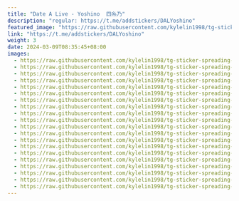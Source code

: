```yaml
---
title: "Date A Live - Yoshino  四糸乃"
description: "regular: https://t.me/addstickers/DALYoshino"
featured_image: "https://raw.githubusercontent.com/kylelin1998/tg-sticker-spreading-worldwide-images/main/img/b510274b-1f4c-4c7b-a0b8-fc5416ed18b4.jpg"
link: "https://t.me/addstickers/DALYoshino"
weight: 3
date: 2024-03-09T08:35:45+08:00
images:
  - https://raw.githubusercontent.com/kylelin1998/tg-sticker-spreading-worldwide-images/main/img/b510274b-1f4c-4c7b-a0b8-fc5416ed18b4.jpg
  - https://raw.githubusercontent.com/kylelin1998/tg-sticker-spreading-worldwide-images/main/img/10eb0bb6-f3ca-48ff-948f-32e98a744a31.jpg
  - https://raw.githubusercontent.com/kylelin1998/tg-sticker-spreading-worldwide-images/main/img/30d4491a-c51b-4e3f-aa57-b125dae61615.jpg
  - https://raw.githubusercontent.com/kylelin1998/tg-sticker-spreading-worldwide-images/main/img/66f17c0d-1718-4d1b-9ee8-a208dcde02bc.jpg
  - https://raw.githubusercontent.com/kylelin1998/tg-sticker-spreading-worldwide-images/main/img/815d48a5-cbd0-4096-bcab-c76dd1b3be35.jpg
  - https://raw.githubusercontent.com/kylelin1998/tg-sticker-spreading-worldwide-images/main/img/14960131-c5cc-4fe6-a46a-f2431e0f3281.jpg
  - https://raw.githubusercontent.com/kylelin1998/tg-sticker-spreading-worldwide-images/main/img/76d0703d-cfe5-4639-93c6-f48e2d0ac4ce.jpg
  - https://raw.githubusercontent.com/kylelin1998/tg-sticker-spreading-worldwide-images/main/img/7b1ef2be-99e0-4189-9cf2-ddd74806dc7d.jpg
  - https://raw.githubusercontent.com/kylelin1998/tg-sticker-spreading-worldwide-images/main/img/ded8024f-3ed3-46c4-8399-6bf8c2b73b4f.jpg
  - https://raw.githubusercontent.com/kylelin1998/tg-sticker-spreading-worldwide-images/main/img/fa64d1ec-e833-45d3-b616-b2eade1b30dc.jpg
  - https://raw.githubusercontent.com/kylelin1998/tg-sticker-spreading-worldwide-images/main/img/b4b6ce7b-1d15-4be3-8379-1a689633fc52.jpg
  - https://raw.githubusercontent.com/kylelin1998/tg-sticker-spreading-worldwide-images/main/img/90bbddec-a15d-4c62-921a-847f22587324.jpg
  - https://raw.githubusercontent.com/kylelin1998/tg-sticker-spreading-worldwide-images/main/img/5a37021d-1bd8-4848-ae3a-637c37ef1052.jpg
  - https://raw.githubusercontent.com/kylelin1998/tg-sticker-spreading-worldwide-images/main/img/7ddddeb9-b24a-4c76-a962-665ebf010e1e.jpg
  - https://raw.githubusercontent.com/kylelin1998/tg-sticker-spreading-worldwide-images/main/img/95a93b62-ce01-43cd-98ba-f76c8763cba7.jpg
  - https://raw.githubusercontent.com/kylelin1998/tg-sticker-spreading-worldwide-images/main/img/390606f2-35c3-4a66-81a7-697e02c9bea9.jpg
  - https://raw.githubusercontent.com/kylelin1998/tg-sticker-spreading-worldwide-images/main/img/492b9dac-34d2-4cc6-92a0-e9124f137dea.jpg
  - https://raw.githubusercontent.com/kylelin1998/tg-sticker-spreading-worldwide-images/main/img/66b1beba-932f-4ed0-9a37-0b1d199e843b.jpg
  - https://raw.githubusercontent.com/kylelin1998/tg-sticker-spreading-worldwide-images/main/img/8e4e513c-81f5-4061-8d7a-4a35dcd87c2e.jpg
  - https://raw.githubusercontent.com/kylelin1998/tg-sticker-spreading-worldwide-images/main/img/fad386cc-8d01-414d-bc28-bfb18ccdd9a6.jpg
---
```


